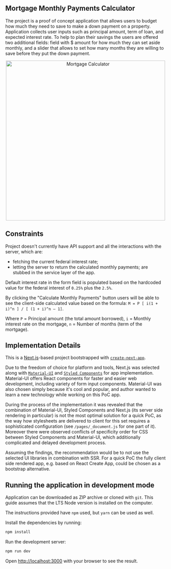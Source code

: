 
## Mortgage Monthly Payments Calculator

The project is a proof of concept application that allows users to budget how much they need to save to make a down payment on a property. Application collects user inputs such as principal amount, term of loan, and expected interest rate. To help to plan their savings the users are offered two additional fields: field with $ amount for how much they can set aside monthly, and a slider that allows to set how many months they are willing to save before they put the down payment. 

<p align="center">
  <img width="500" src="https://i.ibb.co/z80Ym6Q/Screen-Shot-2021-03-07-at-2-47-40-PM.png" alt="Mortgage Calculator">
</p>

## Constraints

Project doesn't currently have API support and all the interactions with the server, which are:
- fetching the current federal interest rate;
- letting the server to return the calculated monthly payments; 
are stubbed in the service layer of the app.

Default interest rate in the form field is populated based on the hardcoded value for the federal interest of `0.25%` plus the `2.5%`.

By clicking the "Calculate Monthly Payments" button users will be able to see the client-side calculated value based on the formula:
`M = P [ i(1 + i)^n ] / [ (1 + i)^n – 1]`.

Where
`P` = Principal amount (the total amount borrowed),
`i` = Monthly interest rate on the mortgage,
`n` = Number of months (term of the mortgage).


## Implementation Details

This is a [Next.js](https://nextjs.org/)-based project bootstrapped with [`create-next-app`](https://github.com/vercel/next.js/tree/canary/packages/create-next-app).

Due to the freedom of choice for platform and tools, Next.js was selected along with [`Material-UI`](https://github.com/mui-org/material-ui/) and [`Styled Components`](https://github.com/styled-components/styled-components) for app implementation.
Material-UI offers React components for faster and easier web development, including variety of form input components. Material-UI was also chosen simply because it's cool and popular, and author wanted to learn a new technology while working on this PoC app.

During the process of the implementation it was revealed that the combination of Material-UI, Styled Components and Next.js (its server side rendering in particular) is not the most optimal solution for a quick PoC, as the way how stylesheets are delivered to client for this set requires a sophisticated configuration (see `/pages/_document.js` for one part of it). Moreover there were observed conflicts of specificity order for CSS between Styled Components and Material-UI, which additionally complicated and delayed development process.

Assuming the findings, the recommendation would be to not use the selected UI libraries in combination with SSR. For a quick PoC the fully client side rendered app, e.g. based on React Create App, could be chosen as a bootstrap alternative.
## Running the application in development mode

Application can be downloaded as ZIP archive or cloned with `git`.
This guide assumes that the LTS Node version is installed on the computer.

The instructions provided have `npm` used, but `yarn` can be used as well.

Install the dependencies by running:
```bash
npm install
```

Run the development server:

```bash
npm run dev
```

Open [http://localhost:3000](http://localhost:3000) with your browser to see the result.


